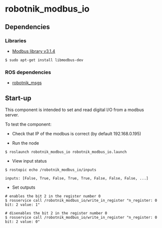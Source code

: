 # robotnik_modbus_io

## Dependencies

### Libraries

* [Modbus library v3.1.4](http://libmodbus.org/2016/libmodbus-v3-1-4/)

``` 
$ sudo apt-get install libmodbus-dev
``` 

### ROS dependencies

* [robotnik_msgs](https://github.com/RobotnikAutomation/robotnik_msgs)

## Start-up

This component is intended to set and read digital I/O from a modbus server.

To test the component:

* Check that IP of the modbus is correct (by default 192.168.0.195)

* Run the node

``` 
$ roslaunch robotnik_modbus_io robotnik_modbus_io.launch
```

* View input status

```
$ rostopic echo /robotnik_modbus_io/inputs

inputs: [False, True, False, True, True, False, False, False, ...]
```

* Set outputs

```
# enables the bit 2 in the register number 0
$ rosservice call /robotnik_modbus_io/write_in_register "n_register: 0 bit: 2 value: 1"

# disenables the bit 2 in the register number 0
$ rosservice call /robotnik_modbus_io/write_in_register "n_register: 0 bit: 2 value: 0"
```

